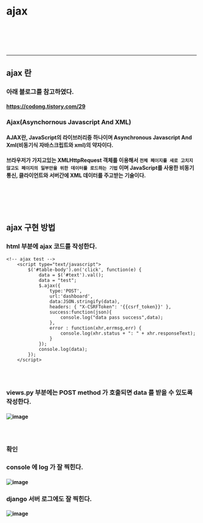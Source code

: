 # ajax
### <br/><br/><br/>

-----------------------------------------------------

## ajax 란
### 아래 블로그를 참고하였다.
#### https://codong.tistory.com/29
### Ajax(Asynchornous Javascript And XML)
#### AJAX란, JavaScript의 라이브러리중 하나이며 Asynchronous Javascript And Xml(비동기식 자바스크립트와 xml)의 약자이다. 
#### 브라우저가 가지고있는 XMLHttpRequest 객체를 이용해서 `전체 페이지를 새로 고치지 않고도 페이지의 일부만을 위한 데이터를 로드하는 기법` 이며 JavaScript를 사용한 비동기 통신, 클라이언트와 서버간에 XML 데이터를 주고받는 기술이다.
### <br/><br/><br/>

## ajax 구현 방법
### html 부분에 ajax 코드를 작성한다.
```
<!-- ajax test -->
	<script type="text/javascript">
		$('#table-body').on('click', function(e) {
			data = $('#text').val();
			data = "test";
			$.ajax({
				type:'POST',
				url:'dashboard',
				data:JSON.stringify(data),
				headers: { "X-CSRFToken": '{{csrf_token}}' },
				success:function(json){
					console.log("data pass success",data);
				},
				error : function(xhr,errmsg,err) {
					console.log(xhr.status + ": " + xhr.responseText); 
				}
			});
			console.log(data);
		});
	</script>
```
### <br/>

### views.py 부분에는 POST method 가 호출되면 data 를 받을 수 있도록 작성한다.
#### ![image](https://github.com/Shin-jongwhan/TIL/assets/62974484/59fd30cc-6149-4cb8-8b32-94930ed9b12e)
### <br/>

### 확인
### console 에 log 가 잘 찍힌다.
#### ![image](https://github.com/Shin-jongwhan/TIL/assets/62974484/73f28b4a-a5c6-4770-b52b-27298a6c6489)
### django 서버 로그에도 잘 찍힌다. 
#### ![image](https://github.com/Shin-jongwhan/TIL/assets/62974484/844d01db-0127-4d59-af25-57c699d63fb6)
### <br/><br/><br/>




